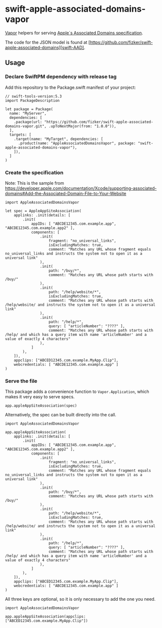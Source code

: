 # swift-apple-associated-domains-vapor

[Vapor][vapor] helpers for serving [Apple´s Associated Domains specification][AAD].

The code for the JSON model is found at [https://github.com/fizker/swift-apple-associated-domains][swift-AAD].

## Usage

### Declare SwiftPM dependency with release tag

Add this repository to the Package.swift manifest of your project:

```
// swift-tools-version:5.3
import PackageDescription

let package = Package(
  name: "MyServer",
  dependencies: [
    .package(url: "https://github.com/fizker/swift-apple-associated-domains-vapor.git", .upToNextMajor(from: "1.0.0")),
  ],
  targets: [
    .target(name: "MyTarget", dependencies: [
      .product(name: "AppleAssociatedDomainsVapor", package: "swift-apple-associated-domains-vapor"),
    ]),
  ]
)
```

### Create the specification

Note: This is the sample from https://developer.apple.com/documentation/Xcode/supporting-associated-domains#Add-the-Associated-Domain-File-to-Your-Website
```
import AppleAssociatedDomainsVapor

let spec = AppleAppSiteAssociation(
	applinks: .init(details: [
		.init(
			appIDs: [ "ABCDE12345.com.example.app", "ABCDE12345.com.example.app2" ],
			components: [
				.init(
					fragment: "no_universal_links",
					isExcludingMatches: true,
					comment: "Matches any URL whose fragment equals no_universal_links and instructs the system not to open it as a universal link"
				),
				.init(
					path: "/buy/*",
					comment: "Matches any URL whose path starts with /buy/"
				),
				.init(
					path: "/help/website/*",
					isExcludingMatches: true,
					comment: "Matches any URL whose path starts with /help/website/ and instructs the system not to open it as a universal link"
				),
				.init(
					path: "/help/*",
					query: [ "articleNumber": "????" ],
					comment: "Matches any URL whose path starts with /help/ and which has a query item with name 'articleNumber' and a value of exactly 4 characters"
				),
			]
		),
	]),
	appclips: ["ABCED12345.com.example.MyApp.Clip"],
	webcredentials: [ "ABCDE12345.com.example.app" ]
)
```

### Serve the file

This package adds a convenience function to `Vapor.Application`, which makes it very easy to serve specs.

```
app.appleAppSiteAssociation(spec)
```

Alternatively, the spec can be built directly into the call.

```
import AppleAssociatedDomainsVapor

app.appleAppSiteAssociation(
	applinks: .init(details: [
		.init(
			appIDs: [ "ABCDE12345.com.example.app", "ABCDE12345.com.example.app2" ],
			components: [
				.init(
					fragment: "no_universal_links",
					isExcludingMatches: true,
					comment: "Matches any URL whose fragment equals no_universal_links and instructs the system not to open it as a universal link"
				),
				.init(
					path: "/buy/*",
					comment: "Matches any URL whose path starts with /buy/"
				),
				.init(
					path: "/help/website/*",
					isExcludingMatches: true,
					comment: "Matches any URL whose path starts with /help/website/ and instructs the system not to open it as a universal link"
				),
				.init(
					path: "/help/*",
					query: [ "articleNumber": "????" ],
					comment: "Matches any URL whose path starts with /help/ and which has a query item with name 'articleNumber' and a value of exactly 4 characters"
				),
			]
		),
	]),
	appclips: ["ABCED12345.com.example.MyApp.Clip"],
	webcredentials: [ "ABCDE12345.com.example.app" ]
)
```

All three keys are optional, so it is only necessary to add the one you need.

```
import AppleAssociatedDomainsVapor

app.appleAppSiteAssociation(appclips: ["ABCED12345.com.example.MyApp.Clip"])
```

[vapor]: https://vapor.codes
[AAD]: https://developer.apple.com/documentation/Xcode/supporting-associated-domains
[swift-AAD]: https://github.com/fizker/swift-apple-associated-domains
